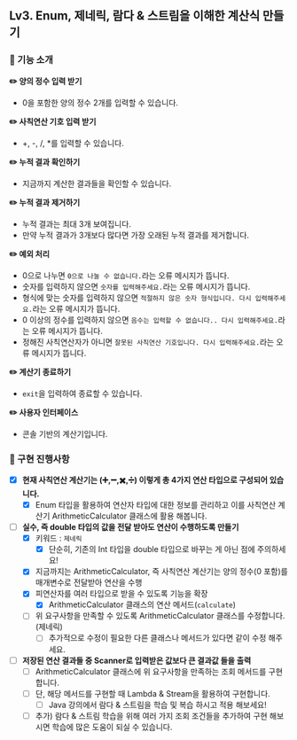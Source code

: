 ## Lv3. Enum, 제네릭, 람다 & 스트림을 이해한 계산식 만들기
### 🚀 기능 소개
**✏️ 양의 정수 입력 받기**
- 0을 포함한 양의 정수 2개를 입력할 수 있습니다.

**✏️ 사칙연산 기호 입력 받기**
- +, -, /, *를 입력할 수 있습니다.

**✏️ 누적 결과 확인하기**
- 지금까지 계산한 결과들을 확인할 수 있습니다.

**✏️ 누적 결과 제거하기**
- 누적 결과는 최대 3개 보여집니다.
- 만약 누적 결과가 3개보다 많다면 가장 오래된 누적 결과를 제거합니다.

**✏️ 예외 처리**
- 0으로 나누면 `0으로 나눌 수 없습니다.`라는 오류 메시지가 뜹니다.
- 숫자를 입력하지 않으면 `숫자를 입력해주세요.`라는 오류 메시지가 뜹니다.
- 형식에 맞는 숫자를 입력하지 않으면 `적절하지 않은 숫자 형식입니다. 다시 입력해주세요.`라는 오류 메시지가 뜹니다.
- 0 이상의 정수를 입력하지 않으면 `음수는 입력할 수 없습니다.. 다시 입력해주세요.`라는 오류 메시지가 뜹니다.
- 정해진 사칙연산자가 아니면 `잘못된 사칙연산 기호입니다. 다시 입력해주세요.`라는 오류 메시지가 뜹니다.

**✏️ 계산기 종료하기**
- `exit`을 입력하여 종료할 수 있습니다.

**✏️ 사용자 인터페이스**
- 콘솔 기반의 계산기입니다.

### 🚀 구현 진행사항
- [x]  **현재 사칙연산 계산기는 (➕,➖,✖️,➗) 이렇게 총 4가지 연산 타입으로 구성되어 있습니다.**
    - [x]  Enum 타입을 활용하여 연산자 타입에 대한 정보를 관리하고 이를 사칙연산 계산기 ArithmeticCalculator 클래스에 활용 해봅니다.

- [ ]  **실수, 즉 double 타입의 값을 전달 받아도 연산이 수행하도록 만들기**
    - [x]  키워드 : `제네릭`
        - [x]  단순히, 기존의 Int 타입을 double 타입으로 바꾸는 게 아닌 점에 주의하세요!
    - [x]  지금까지는 ArithmeticCalculator, 즉 사칙연산 계산기는 양의 정수(0 포함)를 매개변수로 전달받아 연산을 수행
    - [x]  피연산자를 여러 타입으로 받을 수 있도록 기능을 확장
        - [x]  ArithmeticCalculator 클래스의 연산 메서드(`calculate`)
    - [ ]  위 요구사항을 만족할 수 있도록 ArithmeticCalculator 클래스를 수정합니다. (제네릭)
        - [ ]  추가적으로 수정이 필요한 다른 클래스나 메서드가 있다면 같이 수정 해주세요.

- [ ]  **저장된 연산 결과들 중 Scanner로 입력받은 값보다 큰 결과값 들을 출력**
    - [ ]  ArithmeticCalculator 클래스에 위 요구사항을 만족하는 조회 메서드를 구현합니다.
    - [ ]  단, 해당 메서드를 구현할 때 Lambda & Stream을 활용하여 구현합니다.
        - [ ]  Java 강의에서 람다 & 스트림을 학습 및 복습 하시고 적용 해보세요!
    - [ ]  추가) 람다 & 스트림 학습을 위해 여러 가지 조회 조건들을 추가하여 구현 해보시면 학습에 많은 도움이 되실 수 있습니다.
